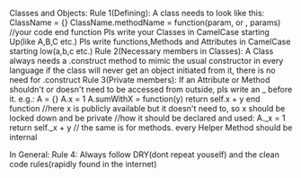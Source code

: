 Classes and Objects:
    Rule 1(Defining):
        A class needs to look like this:
            ClassName = {}
            ClassName.methodName = function(param, or , params)
            //your code
            end function
        Pls write your Classes in CamelCase starting Up(like A,B,C etc.)
        Pls write functions,Methods and Attributes in CamelCase starting low(a,b,c etc.)
    Rule 2(Necessary members in Classes):
        A Class always needs a .construct method to mimic the usual constructor in every language
        if the class will never get an object initiated from it, there is no need for .construct
    Rule 3(Private members):
        If an Attribute or Method shouldn't or doesn't need to be accessed from outside, pls write an _ before it. e.g.:
            A = {}
            A.x = 1
            A.sumWithX = function(y)
                return self.x + y
            end function
            //here x is publicly available but it doesn't need to, so x should be locked down and be private
            //how it should be declared and used:
            A._x = 1
            return self._x + y
            // the same is for methods. every Helper Method should be internal
            
In General:
        Rule 4:
            Always follow DRY(dont repeat youself) and the clean code rules(rapidly found in the internet)